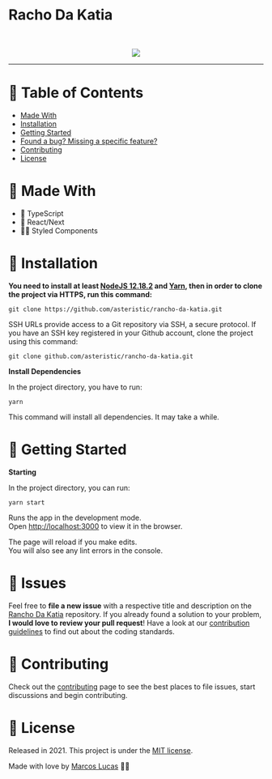 # Racho Da Katia

<br />
<p align="center"><img src=".github/rancho-da-katia.gif?raw=true"/></p>

---

# :pushpin: Table of Contents
* [Made With](#rocket-made-with)
* [Installation](#construction_worker-installation)
* [Getting Started](#runner-getting-started)
* [Found a bug? Missing a specific feature?](#bug-issues)
* [Contributing](#tada-contributing)
* [License](#closed_book-license)

# :rocket: Made With

* 👑 TypeScript 
* 💫 React/Next
* 💅🏻 Styled Components

# :construction_worker: Installation

**You need to install at least [NodeJS 12.18.2](https://nodejs.org/) and [Yarn](https://classic.yarnpkg.com/en/docs/install/), then in order to clone the project via HTTPS, run this command:**

```git clone https://github.com/asteristic/rancho-da-katia.git```

SSH URLs provide access to a Git repository via SSH, a secure protocol. If you have an SSH key registered in your Github account, clone the project using this command:

```git clone github.com/asteristic/rancho-da-katia.git```

**Install Dependencies**

In the project directory, you have to run:

`yarn`

This command will install all dependencies. It may take a while.

# :runner: Getting Started

**Starting**

In the project directory, you can run:

`yarn start`

Runs the app in the development mode.\
Open [http://localhost:3000](http://localhost:3000) to view it in the browser.

The page will reload if you make edits.\
You will also see any lint errors in the console.

# :bug: Issues

Feel free to **file a new issue** with a respective title and description on the [Rancho Da Katia](https://github.com/asteristic/rancho-da-katia/issues) repository. If you already found a solution to your problem, **I would love to review your pull request**! Have a look at our [contribution guidelines](https://github.com/asteristic/rancho-da-katia/blob/master/CONTRIBUTING.md) to find out about the coding standards.

# :tada: Contributing

Check out the [contributing](https://github.com/asteristic/rancho-da-katia/blob/master/CONTRIBUTING.md) page to see the best places to file issues, start discussions and begin contributing.

# :closed_book: License

Released in 2021.
This project is under the [MIT license](https://github.com/asteristic/rancho-da-katia/blob/master/LICENSE).

Made with love by [Marcos Lucas](https://github.com/marcosvaldeni) 💚🚀
